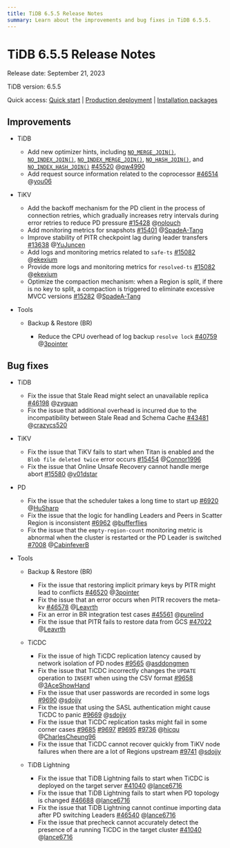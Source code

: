 ```yaml
---
title: TiDB 6.5.5 Release Notes
summary: Learn about the improvements and bug fixes in TiDB 6.5.5.
---
```


# TiDB 6.5.5 Release Notes

Release date: September 21, 2023

TiDB version: 6.5.5

Quick access: [Quick start](https://docs.pingcap.com/tidb/v6.5/quick-start-with-tidb) | [Production deployment](https://docs.pingcap.com/tidb/v6.5/production-deployment-using-tiup) | [Installation packages](https://www.pingcap.com/download/?version=v6.5.5#version-list)

## Improvements

+ TiDB

    - Add new optimizer hints, including [`NO_MERGE_JOIN()`](/optimizer-hints.md#no_merge_joint1_name--tl_name-), [`NO_INDEX_JOIN()`](/optimizer-hints.md#no_index_joint1_name--tl_name-), [`NO_INDEX_MERGE_JOIN()`](/optimizer-hints.md#no_index_merge_joint1_name--tl_name-), [`NO_HASH_JOIN()`](/optimizer-hints.md#no_hash_joint1_name--tl_name-), and [`NO_INDEX_HASH_JOIN()`](/optimizer-hints.md#no_index_hash_joint1_name--tl_name-) [#45520](https://github.com/pingcap/tidb/issues/45520) @[qw4990](https://github.com/qw4990)
    - Add request source information related to the coprocessor [#46514](https://github.com/pingcap/tidb/issues/46514) @[you06](https://github.com/you06)

+ TiKV

    - Add the backoff mechanism for the PD client in the process of connection retries, which gradually increases retry intervals during error retries to reduce PD pressure [#15428](https://github.com/tikv/tikv/issues/15428) @[nolouch](https://github.com/nolouch)
    - Add monitoring metrics for snapshots [#15401](https://github.com/tikv/tikv/issues/15401) @[SpadeA-Tang](https://github.com/SpadeA-Tang)
    - Improve stability of PITR checkpoint lag during leader transfers [#13638](https://github.com/tikv/tikv/issues/13638) @[YuJuncen](https://github.com/YuJuncen)
    - Add logs and monitoring metrics related to `safe-ts` [#15082](https://github.com/tikv/tikv/issues/15082) @[ekexium](https://github.com/ekexium)
    - Provide more logs and monitoring metrics for `resolved-ts` [#15082](https://github.com/tikv/tikv/issues/15082) @[ekexium](https://github.com/ekexium)
    - Optimize the compaction mechanism: when a Region is split, if there is no key to split, a compaction is triggered to eliminate excessive MVCC versions [#15282](https://github.com/tikv/tikv/issues/15282) @[SpadeA-Tang](https://github.com/SpadeA-Tang)

+ Tools

    + Backup & Restore (BR)

        - Reduce the CPU overhead of log backup `resolve lock` [#40759](https://github.com/pingcap/tidb/issues/40759) @[3pointer](https://github.com/3pointer)

## Bug fixes

+ TiDB

    - Fix the issue that Stale Read might select an unavailable replica [#46198](https://github.com/pingcap/tidb/issues/46198) @[zyguan](https://github.com/zyguan)
    - Fix the issue that additional overhead is incurred due to the incompatibility between Stale Read and Schema Cache [#43481](https://github.com/pingcap/tidb/issues/43481) @[crazycs520](https://github.com/crazycs520)

+ TiKV

    - Fix the issue that TiKV fails to start when Titan is enabled and the `Blob file deleted twice` error occurs [#15454](https://github.com/tikv/tikv/issues/15454) @[Connor1996](https://github.com/Connor1996)
    - Fix the issue that Online Unsafe Recovery cannot handle merge abort [#15580](https://github.com/tikv/tikv/issues/15580) @[v01dstar](https://github.com/v01dstar)

+ PD

    - Fix the issue that the scheduler takes a long time to start up [#6920](https://github.com/tikv/pd/issues/6920) @[HuSharp](https://github.com/HuSharp)
    - Fix the issue that the logic for handling Leaders and Peers in Scatter Region is inconsistent [#6962](https://github.com/tikv/pd/issues/6962) @[bufferflies](https://github.com/bufferflies)
    - Fix the issue that the `empty-region-count` monitoring metric is abnormal when the cluster is restarted or the PD Leader is switched [#7008](https://github.com/tikv/pd/issues/7008) @[CabinfeverB](https://github.com/CabinfeverB)
    
+ Tools

    + Backup & Restore (BR)

        - Fix the issue that restoring implicit primary keys by PITR might lead to conflicts [#46520](https://github.com/pingcap/tidb/issues/46520) @[3pointer](https://github.com/3pointer)
        - Fix the issue that an error occurs when PITR recovers the meta-kv [#46578](https://github.com/pingcap/tidb/issues/46578) @[Leavrth](https://github.com/Leavrth)
        - Fix an error in BR integration test cases [#45561](https://github.com/pingcap/tidb/issues/46561) @[purelind](https://github.com/purelind)
        - Fix the issue that PITR fails to restore data from GCS [#47022](https://github.com/pingcap/tidb/issues/47022) @[Leavrth](https://github.com/Leavrth)

    + TiCDC

        - Fix the issue of high TiCDC replication latency caused by network isolation of PD nodes [#9565](https://github.com/pingcap/tiflow/issues/9565) @[asddongmen](https://github.com/asddongmen)
        - Fix the issue that TiCDC incorrectly changes the `UPDATE` operation to `INSERT` when using the CSV format [#9658](https://github.com/pingcap/tiflow/issues/9658) @[3AceShowHand](https://github.com/3AceShowHand)
        - Fix the issue that user passwords are recorded in some logs [#9690](https://github.com/pingcap/tiflow/issues/9690) @[sdojjy](https://github.com/sdojjy)
        - Fix the issue that using the SASL authentication might cause TiCDC to panic [#9669](https://github.com/pingcap/tiflow/issues/9669) @[sdojjy](https://github.com/sdojjy)
        - Fix the issue that TiCDC replication tasks might fail in some corner cases [#9685](https://github.com/pingcap/tiflow/issues/9685) [#9697](https://github.com/pingcap/tiflow/issues/9697) [#9695](https://github.com/pingcap/tiflow/issues/9695) [#9736](https://github.com/pingcap/tiflow/issues/9736) @[hicqu](https://github.com/hicqu) @[CharlesCheung96](https://github.com/CharlesCheung96)
        - Fix the issue that TiCDC cannot recover quickly from TiKV node failures when there are a lot of Regions upstream [#9741](https://github.com/pingcap/tiflow/issues/9741) @[sdojjy](https://github.com/sdojjy)
    
    + TiDB Lightning

        - Fix the issue that TiDB Lightning fails to start when TiCDC is deployed on the target server [#41040](https://github.com/pingcap/tidb/issues/41040) @[lance6716](https://github.com/lance6716)
        - Fix the issue that TiDB Lightning fails to start when PD topology is changed [#46688](https://github.com/pingcap/tidb/issues/46688) @[lance6716](https://github.com/lance6716)
        - Fix the issue that TiDB Lightning cannot continue importing data after PD switching Leaders [#46540](https://github.com/pingcap/tidb/issues/46540) @[lance6716](https://github.com/lance6716)
        - Fix the issue that precheck cannot accurately detect the presence of a running TiCDC in the target cluster [#41040](https://github.com/pingcap/tidb/issues/41040) @[lance6716](https://github.com/lance6716)
